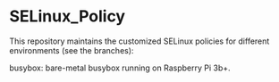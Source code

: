 # SELinux_Policy
This repository maintains the customized SELinux policies for different 
environments (see the branches):
  
busybox: bare-metal busybox running on Raspberry Pi 3b+.
